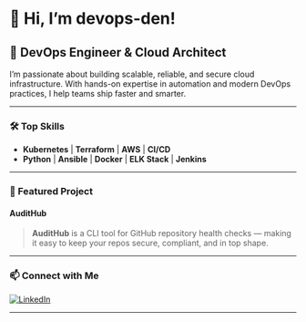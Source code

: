# 👋 Hi, I’m devops-den!

## 🚀 DevOps Engineer & Cloud Architect

I’m passionate about building scalable, reliable, and secure cloud infrastructure. With hands-on expertise in automation and modern DevOps practices, I help teams ship faster and smarter.

---

### 🛠️ Top Skills

- **Kubernetes** | **Terraform** | **AWS** | **CI/CD**
- **Python** | **Ansible** | **Docker** | **ELK Stack** | **Jenkins**

---

### 🌟 Featured Project

#### AuditHub
> **AuditHub** is a CLI tool for GitHub repository health checks — making it easy to keep your repos secure, compliant, and in top shape.

---

### 📫 Connect with Me

[![LinkedIn](https://img.shields.io/badge/LinkedIn-blue?logo=linkedin)](https://www.linkedin.com/in/sajjasudhakararao/)

---

<!--
Feel free to reach out about cloud architecture, automation, or open-source collaboration!
-->
